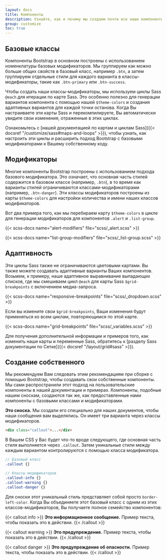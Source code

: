 ```yaml
---
layout: docs
title: Компоненты
description: Узнайте, как и почему мы создаем почти все наши компоненты адаптивно, используя базовые классы и классы-модификаторы.
group: customize
toc: true
---
```


## Базовые классы

Компоненты Bootstrap в основном построены с использованием номенклатуры базовых модификаторов. Мы группируем как можно больше общих свойств в базовый класс, например `.btn`, а затем группируем отдельные стили для каждого варианта в классы-модификаторы, такие как `.btn-primary` или `.btn-success`.

Чтобы создать наши классы-модификаторы, мы используем циклы Sass `@each` для итерации по карте Sass. Это особенно полезно для генерации вариантов компонента с помощью нашей `$theme-colors` и создания адаптивных вариантов для каждой точки останова. Когда Вы настраиваете эти карты Sass и перекомпилируете, Вы автоматически увидите свои изменения, отраженные в этих циклах.

Ознакомьтесь с [нашей документацией по картам и циклам Sass]({{< docsref "/customize/sass#maps-and-loops" >}}), чтобы узнать, как настроить эти циклы и расширить подход Bootstrap с базовыми модификаторами к Вашему собственному коду.

## Модификаторы

Многие компоненты Bootstrap построены с использованием подхода базового модификатора. Это означает, что основная часть стилей содержится в базовом классе (например, `.btn`), в то время как варианты стилей ограничиваются классами-модификаторами (например, `.btn-danger`). Эти классы модификаторов построены из карты `$theme-colors` для настройки количества и имени наших классов модификаторов.

Вот два примера того, как мы перебираем карту `$theme-colors` в цикле для генерации модификаторов для компонентов `.alert` и `.list-group`.

{{< scss-docs name="alert-modifiers" file="scss/_alert.scss" >}}

{{< scss-docs name="list-group-modifiers" file="scss/_list-group.scss" >}}

## Адаптивность

Эти циклы Sass также не ограничиваются цветовыми картами. Вы также можете создавать адаптивные варианты Ваших компонентов. Возьмем, к примеру, наше адаптивное выравнивание выпадающих списков, где мы смешиваем цикл `@each` для карты Sass `$grid-breakpoints` с включением медиа-запроса.

{{< scss-docs name="responsive-breakpoints" file="scss/_dropdown.scss" >}}

Если вы измените свои `$grid-breakpoints`, Ваши изменения будут применяться ко всем циклам, повторяющимся по этой карте.

{{< scss-docs name="grid-breakpoints" file="scss/_variables.scss" >}}

Для получения дополнительной информации и примеров того, как изменить наши карты и переменные Sass, обратитесь к [разделу Sass документации по Сетке]({{< docsref "/layout/grid#sass" >}}).

## Создание собственного

Мы рекомендуем Вам следовать этим рекомендациям при сборке с помощью Bootstrap, чтобы создавать свои собственные компоненты. Мы сами распространили этот подход на пользовательские компоненты в нашей документации и примерах. Компоненты, подобные нашим сноскам, создаются так же, как предоставленные нами компоненты с базовыми классами и модификаторами.

<div class="bd-example">
  <div class="bd-callout my-0">
    <strong>Это сноска.</strong> Мы создали его специально для наших документов, чтобы наши сообщения вам выделялись. Он имеет три варианта через классы модификаторов.
  </div>
</div>

```html
<div class="callout">...</div>
```

В Вашем CSS у Вас будет что-то вроде следующего, где основная часть стиля выполняется через `.callout`. Затем уникальные стили между каждым вариантом контролируются с помощью класса модификатора.

```scss
// Базовый класс
.callout {}

// Классы модификаторов
.callout-info {}
.callout-warning {}
.callout-danger {}
```

Для сноски этот уникальный стиль представляет собой просто `border-left-color`. Когда Вы объединяете этот базовый класс с одним из этих классов-модификаторов, Вы получаете полное семейство компонентов:

{{< callout info >}}
**Это информационное сообщение.** Пример текста, чтобы показать это в действии.
{{< /callout >}}

{{< callout warning >}}
**Это предупреждение.** Пример текста, чтобы показать это в действии.
{{< /callout >}}

{{< callout danger >}}
**Это предупреждение об опасности.** Пример текста, чтобы показать это в действии.
{{< /callout >}}
